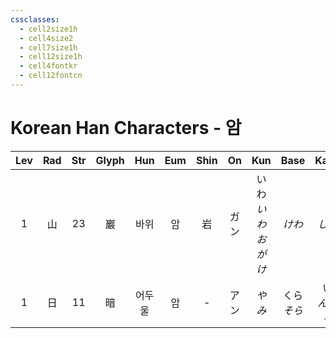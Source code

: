 ```yaml
---
cssclasses:
  - cell2size1h
  - cell4size2
  - cell7size1h
  - cell12size1h
  - cell4fontkr
  - cell12fontcn
---
```


# Korean Han Characters - 암

| Lev | Rad | Str | Glyph | Hun | Eum | Shin | On  |        Kun        |    Base    |    Kana    | Simp | Man |  Can   | Viet |
| :-: | :-: | :-: | :---: | :-: | :-: | :--: | :-: | :---------------: | :--------: | :--------: | :--: | :-: | :----: | :--: |
|  1  |  山  | 23  |   巖   | 바위  |  암  |  岩   | ガン  | いわ<br>*いわお<br>がけ* |    *けわ*    |    *しい*    |  岩   | yán | ngaam4 | nham |
|  1  |  日  | 11  |   暗   | 어두울 |  암  |  -   | アン  |       *やみ*        | くら<br>*そら* | い<br>*んじる* |  暗   | àn  |  am3   |  ám  |
